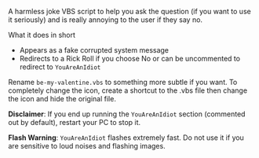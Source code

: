 A harmless joke VBS script to help you ask the question (if you want to use it seriously) and is really annoying to the user if they say no.

What it does in short

- Appears as a fake corrupted system message
- Redirects to a Rick Roll if you choose No or can be uncommented to redirect to `YouAreAnIdiot`

Rename `be-my-valentine.vbs` to something more subtle if you want. To completely change the icon, 
create a shortcut to the .vbs file then change the icon and hide the original file.

**Disclaimer**: If you end up running the `YouAreAnIdiot` section (commented out by default), restart your PC to stop it.

**Flash Warning**: `YouAreAnIdiot` flashes extremely fast. Do not use it if you are sensitive to loud noises and flashing images.
